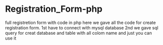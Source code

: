 # Registration_Form-php
full registretion form with code in php
here we gave all the code for create registration form. 
1st have to connect with mysql database
2nd we gave sql query for creat database and table with all colom name
and just you can use it

